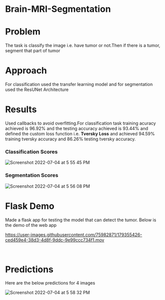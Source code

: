 # Brain-MRI-Segmentation

# Problem
The task is classify the image i.e. have tumor or not.Then if there is a tumor, segment that part of tumor

# Approach
For classification used the transfer learning model and for segmentation used the ResUNet Architecture

# Results
Used callbacks to avoid overfitting.For classification task training acuracy achieved is 96.92% and the testing accuracy achieved is 93.44% and defined the custom loss function i.e. **Tversky Loss** and achieved 94.59% training tversky accuracy  and 86.26% testing tversky accuracy.


### Classification Scores
![Screenshot 2022-07-04 at 5 55 45 PM](https://user-images.githubusercontent.com/75982871/179355460-efc278ff-cb8b-4b75-9ca6-5ce2ceaeacf3.png)

 
### Segmentation Scores
![Screenshot 2022-07-04 at 5 56 08 PM](https://user-images.githubusercontent.com/75982871/179355509-fab143f7-2f2e-4084-90b1-2e7e6f8e1879.png)


# Flask Demo
Made a flask app for testing the model that can detect the tumor. Below is the demo of the web app 

https://user-images.githubusercontent.com/75982871/179355426-ced459e4-38d3-4d8f-9ddc-9e99ccc734f1.mov

<br>

# Predictions 
Here are the below predictions for 4 images

![Screenshot 2022-07-04 at 5 58 32 PM](https://user-images.githubusercontent.com/75982871/179355617-5cbda512-9106-4478-81a7-98f023ef9248.png)


